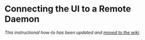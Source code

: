 # Connecting the UI to a Remote Daemon

_This instructional how-to has been updated and [moved to the wiki](https://github.com/Equality-Network/equality-blockchain/wiki/Connecting-the-UI-to-a-remote-daemon)._
